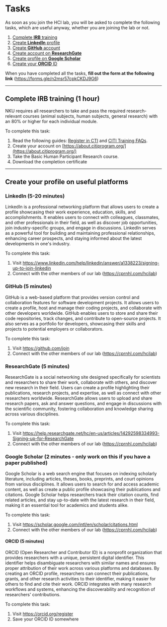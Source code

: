 # Tasks
As soon as you join the HCI lab, you will be asked to complete the following tasks, which are useful anyway, whether you are joining the lab or not.
1. [Complete **IRB** training](#complete-irb-training)
1. [Create **LinkedIn** profile](#linkedin)
1. [Create **GitHub** account](#github)
1. [Create account on **ResearchGate**](#researchgate)
1. [Create profile on **Google Scholar**](#google-scholar)
1. [Create your **ORCID** ID](#orcid)

When you have completed all the tasks, **fill out the form at the following link** (https://forms.gle/n2msr57cpkCKDJ9G6)

---
## Complete IRB training (1 hour)
NKU requires all researchers to take and pass the required research-relevant courses (animal subjects, human subjects, general research) with an 80% or higher for each individual module.

To complete this task:
1. Read the following guides: [Register in CTI](./resources/guide-citiprogram/citi-registration.pdf) and [CITI Training FAQs](./resources/guide-citiprogram/citi-faq.pdf).
2. Create your account on [https://about.citiprogram.org/](https://about.citiprogram.org/) 
3. Take the Basic Human Participant Research course.
4. Download the completion certificate 

---
## Create your profile on useful platforms
### LinkedIn (5-20 minutes)
LinkedIn is a professional networking platform that allows users to create a profile showcasing their work experience, education, skills, and accomplishments. It enables users to connect with colleagues, classmates, and other professionals in their field, as well as discover job opportunities, join industry-specific groups, and engage in discussions. LinkedIn serves as a powerful tool for building and maintaining professional relationships, enhancing career prospects, and staying informed about the latest developments in one's industry.

To complete this task:
1. Visit https://www.linkedin.com/help/linkedin/answer/a1338223/signing-up-to-join-linkedin
2. Connect with the other members of our lab (https://cprnhl.com/hcilab)

### GitHub (5 minutes)
GitHub is a web-based platform that provides version control and collaboration features for software development projects. It allows users to create a profile, host and manage their coding projects, and collaborate with other developers worldwide. GitHub enables users to store and share their code repositories, track changes, and contribute to open-source projects. It also serves as a portfolio for developers, showcasing their skills and projects to potential employers or collaborators.

To complete this task:
1. Visit https://github.com/join
2. Connect with the other members of our lab (https://cprnhl.com/hcilab)

### ResearchGate (5 minutes)
ResearchGate is a social networking site designed specifically for scientists and researchers to share their work, collaborate with others, and discover new research in their field. Users can create a profile highlighting their publications, research projects, and expertise, as well as connect with other researchers worldwide. ResearchGate allows users to upload and share research papers, ask and answer questions, and engage in discussions with the scientific community, fostering collaboration and knowledge sharing across various disciplines.

To complete this task:
1. Visit https://help.researchgate.net/hc/en-us/articles/14292598334993-Signing-up-for-ResearchGate
2. Connect with the other members of our lab (https://cprnhl.com/hcilab)

### Google Scholar (2 minutes - only work on this if you have a paper published)
Google Scholar is a web search engine that focuses on indexing scholarly literature, including articles, theses, books, preprints, and court opinions from various disciplines. It allows users to search for and access academic content, as well as create a public profile showcasing their publications and citations. Google Scholar helps researchers track their citation counts, find related articles, and stay up-to-date with the latest research in their field, making it an essential tool for academics and students alike.

To complete this task:
1. Visit https://scholar.google.com/intl/en/scholar/citations.html
2. Connect with the other members of our lab (https://cprnhl.com/hcilab)


#### ORCID (5 minutes)
ORCID (Open Researcher and Contributor ID) is a nonprofit organization that provides researchers with a unique, persistent digital identifier. This identifier helps disambiguate researchers with similar names and ensures proper attribution of their work across various platforms and databases. By creating an ORCID profile, researchers can connect their publications, grants, and other research activities to their identifier, making it easier for others to find and cite their work. ORCID integrates with many research workflows and systems, enhancing the discoverability and recognition of researchers' contributions.

To complete this task:
1. Visit https://orcid.org/register
2. Save your ORCID ID somewhere